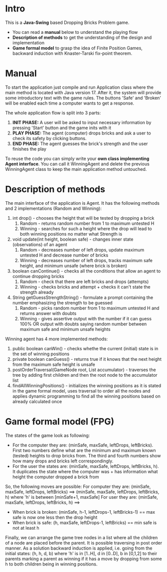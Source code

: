 # Intro
This is a **Java-Swing** based Dropping Bricks Problem game.
- You can read a **manual** below to understand the playing flow
- **Description of methods** to get the understanding of the design and implementation
- **Game formal model** to grasp the idea of Finite Position Games, backward induction with Knaster-Tarski fix-point theorem.


# Manual

To start the application just compile and run Application class where the main method is located with Java version 17.
After it, the system will provide some introductory text with the game rules.
The buttons 'Safe' and 'Broken' will be enabled each time a computer wants to get a response.

The whole application flow is split into 3 parts:
1. **INIT PHASE:** A user will be asked to input necessary information by pressing 'Start' button and the game inits with it
2. **PLAY PHASE:** The agent (computer) drops bricks and ask a user to check its safety by clicking buttons.
3. **END PHASE:** The agent guesses the brick's strength and the user finishes the play

To reuse the code you can simply write your **own class implementing Agent interface**. You can call it WinningAgent and delete the previous WinningAgent class to keep the main application method untouched.

# Description of methods

The main interface of the application is Agent. It has the following methods and 2 implementations (Random and Winning):
1. int drop() - chooses the height that will be tested by dropping a brick
   1. Random - returns random number from 1 to maximum untested H
   2. Winning - searches for such a height where the drop will lead to both winning positions no matter what Strength is
2. void update(int height, boolean safe) - changes inner state (observations) of an agent
   1. Random - decreases number of left drops,  update maximum untested H and decrease number of bricks
   2. Winning - decreases number of left drops, tracks maximum safe height, and minimum unsafe (where brick is broken)
3. boolean canContinue() - checks all the conditions that allow an agent to continue dropping bricks
   1. Random - check that there are left bricks and drops (attempts)
   2. Winning - checks bricks and attempt + checks it can't state the strength already
4. String getGuessStrengthString() - formulate a prompt containing the number emphasizing the strength to be guessed
   1. Random - picks random number from 1 to maximum untested H and returns answer with doubts
   2. Winning - gives assertive output with the number if it can guess 100% OR output with doubts saying random number between maximum safe and minimum unsafe heights

Winning agent has 4 more implemented methods:
1. public boolean canWin() - checks whethe the current (initial) state is in the set of winning positions
2. private boolean canGuess() - returns true if it knows that the next height from the maximum safe height is unsafe
3. postOrderTraversal(GameNode root, List accumulator) - traverses the tree by adding first children and then the root node to the accumulator list
4. findAllWinningPositions() - initializes the winning positions as it is stated in the game formal model, uses traversal to order all the nodes and applies dynamic programming to find all the winning positions based on already calculated once



# Game formal model (FPG)

The states of the game look as following:
- For the computer they are: (minSafe, maxSafe, leftDrops, leftBricks). First two numbers define what are the minimum and maximum known (tested) heights to drop bricks from. The third and fourth numbers show how many drops and bricks left correspondingly.
- For the user the states are: (minSafe, maxSafe, leftDrops, leftBricks, h). It duplicates the state where the computer was + has information what height the computer dropped a brick from

So, the following moves are possible:
For computer they are: (minSafe, maxSafe, leftDrops, leftBricks) ==> (minSafe, maxSafe, leftDrops, leftBricks, h) where 'h' is between [minSafe+1, maxSafe]
For user they are: (minSafe, maxSafe, leftDrops, leftBricks, h) ==>
- When brick is broken: (minSafe, h-1, leftDrops-1, leftBricks-1) == max safe is now one less then the drop height
- When brick is safe: (h, maxSafe, leftDrops-1, leftBricks) == min safe is not at least h

Finally, we can arrange the game tree nodes in a list where all the children of a node are placed before the parent. It is possible traversing in post order manner.
As a solution backward induction is applied, i.e. going from the initial states: (h, h, d, b) where 'h' is in [1..H], d in [0..D], b in [0,1,2] to their parents marking a parent as winning if it has a move by dropping from some h to both children being in winning positions.  